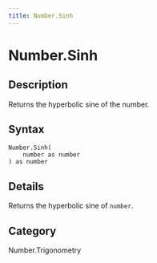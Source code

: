 ```yaml
---
title: Number.Sinh
---
```


# Number.Sinh


## Description

Returns the hyperbolic sine of the number.


## Syntax

```powerquery
Number.Sinh(
    number as number
) as number
```


## Details

Returns the hyperbolic sine of <code>number</code>.



## Category
Number.Trigonometry
